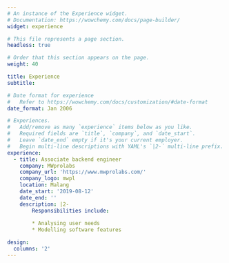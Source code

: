 ```yaml
---
# An instance of the Experience widget.
# Documentation: https://wowchemy.com/docs/page-builder/
widget: experience

# This file represents a page section.
headless: true

# Order that this section appears on the page.
weight: 40

title: Experience
subtitle:

# Date format for experience
#   Refer to https://wowchemy.com/docs/customization/#date-format
date_format: Jan 2006

# Experiences.
#   Add/remove as many `experience` items below as you like.
#   Required fields are `title`, `company`, and `date_start`.
#   Leave `date_end` empty if it's your current employer.
#   Begin multi-line descriptions with YAML's `|2-` multi-line prefix.
experience:
  - title: Associate backend engineer
    company: MWprolabs
    company_url: 'https://www.mwprolabs.com/'
    company_logo: mwpl
    location: Malang
    date_start: '2019-08-12'
    date_end: ''
    description: |2-
        Responsibilities include:
        
        * Analysing user needs
        * Modelling software features

design:
  columns: '2'
---
```

